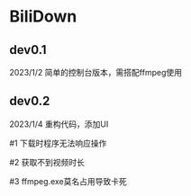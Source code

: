 # BiliDown

dev0.1
---

2023/1/2
简单的控制台版本，需搭配ffmpeg使用

dev0.2
---

2023/1/4
重构代码，添加UI

#1 下载时程序无法响应操作

#2 获取不到视频时长

#3 ffmpeg.exe莫名占用导致卡死
